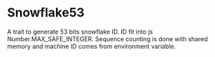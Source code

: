 # Snowflake53

A trait to generate 53 bits snowflake ID. ID fit into js Number.MAX_SAFE_INTEGER.
Sequence counting is done with shared memory and machine ID comes from
environment variable.